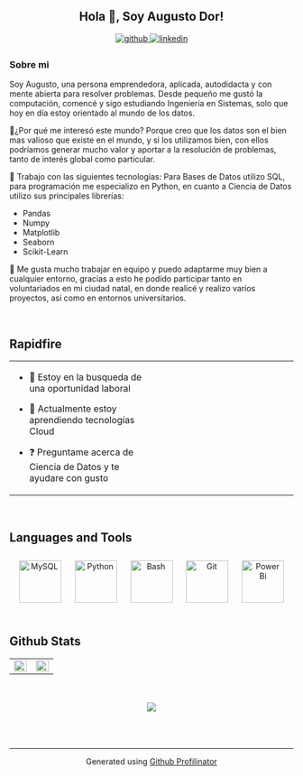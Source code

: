 ## <div align="center">Hola 👋, Soy Augusto Dor!</div>  
  

<div align="center">
<a href="https://github.com/AugustoDor" target="_blank">
<img src=https://img.shields.io/badge/github-%2324292e.svg?&style=for-the-badge&logo=github&logoColor=white alt=github style="margin-bottom: 5px;" />
</a>
<a href="https://linkedin.com/in/augusto-dor" target="_blank">
<img src=https://img.shields.io/badge/linkedin-%231E77B5.svg?&style=for-the-badge&logo=linkedin&logoColor=white alt=linkedin style="margin-bottom: 5px;" />
</a>  
</div>  
  



### Sobre mi  
Soy Augusto, una persona emprendedora, aplicada, autodidacta y con mente abierta para resolver problemas. Desde pequeño me gustó la computación, comencé y sigo estudiando Ingeniería en Sistemas, solo que hoy en día estoy orientado al mundo de los datos. 

🚀¿Por qué me interesó este mundo? Porque creo que los datos son el bien mas valioso que existe en el mundo, y si los utilizamos bien, con ellos podríamos generar mucho valor y aportar a la resolución de problemas, tanto de interés global como particular. 

🤖 Trabajo con las siguientes tecnologías: 
Para Bases de Datos utilizo SQL, para programación me especializo en Python, en cuanto a Ciencia de Datos utilizo sus principales librerías:
- Pandas
- Numpy
- Matplotlib
- Seaborn
- Scikit-Learn

🧠 Me gusta mucho trabajar en equipo y puedo adaptarme muy bien a cualquier entorno, gracias a esto he podido participar tanto en voluntariados en mi ciudad natal, en donde realicé y realizo varios proyectos, así como en entornos universitarios.  
  

<br/>  


## Rapidfire  
<table><tr><td valign="top" width="50%">

- 🔭 Estoy en la busqueda de una oportunidad laboral  
  

- 🌱 Actualmente estoy aprendiendo tecnologías Cloud  
  

- ❓ Preguntame acerca de Ciencia de Datos y te ayudare con gusto  


</td><td valign="top" width="50%">



</td></tr></table>  

<br/>  


## Languages and Tools  
<div align="center">  
<a href="https://www.mysql.com/" target="_blank"><img style="margin: 10px" src="https://profilinator.rishav.dev/skills-assets/mysql-original-wordmark.svg" alt="MySQL" height="75" /></a>  
<a href="https://www.python.org/" target="_blank"><img style="margin: 10px" src="https://profilinator.rishav.dev/skills-assets/python-original.svg" alt="Python" height="75" /></a>  
<a href="https://www.gnu.org/software/bash/" target="_blank"><img style="margin: 10px" src="https://profilinator.rishav.dev/skills-assets/gnu_bash-icon.svg" alt="Bash" height="75" /></a>  
<a href="https://github.com/" target="_blank"><img style="margin: 10px" src="https://profilinator.rishav.dev/skills-assets/git-scm-icon.svg" alt="Git" height="75" /></a>  
<a href="https://powerbi.microsoft.com/en-us/" target="_blank"><img style="margin: 10px" src="https://profilinator.rishav.dev/skills-assets/powerbi.png" alt="Power Bi" height="75" /></a>  
</div>  

<br/>  


## Github Stats  
<table><tr><td valign="top" width="50%">

<img src="https://github-readme-stats.vercel.app/api?username=AugustoDor&show_icons=true&count_private=true&hide_border=true" align="left" style="width: 100%" />

</td><td valign="top" width="50%">

<img src="https://github-readme-stats.vercel.app/api/top-langs/?username=AugustoDor&hide_border=true&layout=compact" align="left" style="width: 100%" />

</td></tr></table>  

<br/>  

  

<br/>  

<div align="center">
<img src="https://komarev.com/ghpvc/?username=AugustoDor&&style=flat-square" align="center" />
</div>  
  

<br/>  

  

<br/>  


<br />

----
<div align="center">Generated using <a href="https://profilinator.rishav.dev/" target="_blank">Github Profilinator</a></div>
